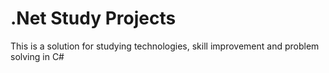 # .Net Study Projects

This is a solution for studying technologies, skill improvement and problem solving in C#
